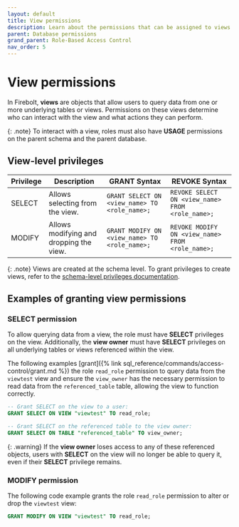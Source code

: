 ```yaml
---
layout: default
title: View permissions
description: Learn about the permissions that can be assigned to views in Firebolt, including controlling access to view data and managing view-level operations.
parent: Database permissions
grand_parent: Role-Based Access Control
nav_order: 5
---
```


# View permissions

In Firebolt, **views** are objects that allow users to query data from one or more underlying tables or views. Permissions on these views determine who can interact with the view and what actions they can perform.


{: .note}
To interact with a view, roles must also have **USAGE** permissions on the parent schema and the parent database.

## View-level privileges

| Privilege             | Description                                                                 | GRANT Syntax                                                     | REVOKE Syntax                                                   |
|---------------------------|---------------------------------------------------------------------------------|----------------------------------------------------------------------|----------------------------------------------------------------------|
| SELECT     | Allows selecting from the view.                                                   | `GRANT SELECT ON <view_name> TO <role_name>;`                                      | `REVOKE SELECT ON <view_name> FROM <role_name>;`                                    |
| MODIFY     | Allows modifying and dropping the view.                                                 | `GRANT MODIFY ON <view_name> TO <role_name>;`                                      | `REVOKE MODIFY ON <view_name> FROM <role_name>;`                                   |

{: .note} 
Views are created at the schema level. To grant privileges to create views, refer to the [schema-level privileges documentation](schema-permissions.md). 

## Examples of granting view permissions

### SELECT permission

To allow querying data from a view, the role must have **SELECT** privileges on the view. Additionally, the **view owner** must have **SELECT** privileges on all underlying tables or views referenced within the view.

The following examples [grant]({% link sql_reference/commands/access-control/grant.md %}) the role `read_role` permission to query data from the `viewtest` view and ensure the `view_owner` has the necessary permission to read data from the `referenced_table` table, allowing the view to function correctly.

```sql
-- Grant SELECT on the view to a user:
GRANT SELECT ON VIEW "viewtest" TO read_role;

-- Grant SELECT on the referenced table to the view owner:
GRANT SELECT ON TABLE "referenced_table" TO view_owner;
```

{: .warning} 
If the **view owner** loses access to any of these referenced objects, users with **SELECT** on the view will no longer be able to query it, even if their **SELECT** privilege remains.

### MODIFY permission
The following code example grants the role `read_role` permission to alter or drop the `viewtest` view:

```sql
GRANT MODIFY ON VIEW "viewtest" TO read_role;
```


